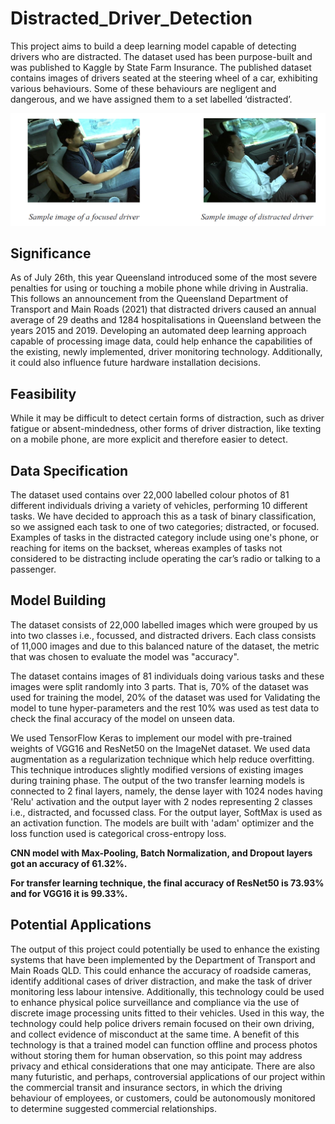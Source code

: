 # Distracted_Driver_Detection

This project aims to build a deep learning model capable of detecting drivers who are distracted. The dataset used has been purpose-built and was published to Kaggle by State Farm Insurance. The published dataset contains images of drivers seated at the steering wheel of a car, exhibiting various behaviours. Some of these behaviours are negligent and dangerous, and we have assigned them to a set labelled ‘distracted’.

![Samples](Sample_image.png)


## Significance
As of July 26th, this year Queensland introduced some of the most severe penalties for using
or touching a mobile phone while driving in Australia. This follows an announcement from the
Queensland Department of Transport and Main Roads (2021) that distracted drivers caused an annual
average of 29 deaths and 1284 hospitalisations in Queensland between the years 2015 and 2019.
Developing an automated deep learning approach capable of processing image data, could help
enhance the capabilities of the existing, newly implemented, driver monitoring technology.
Additionally, it could also influence future hardware installation decisions. 

## Feasibility
While it may be difficult to detect certain forms of distraction, such as driver fatigue or
absent-mindedness, other forms of driver distraction, like texting on a mobile phone, are more explicit
and therefore easier to detect.


## Data Specification
The dataset used contains over 22,000 labelled colour photos of 81 different individuals
driving a variety of vehicles, performing 10 different tasks. We have decided to approach this as a task
of binary classification, so we assigned each task to one of two categories; distracted, or focused.
Examples of tasks in the distracted category include using one's phone, or reaching for items on the
backset, whereas examples of tasks not considered to be distracting include operating the car’s radio
or talking to a passenger.

## Model Building
The dataset consists of 22,000 labelled images which were grouped by us into two classes
i.e., focussed, and distracted drivers. Each class consists of 11,000 images
and due to this balanced nature of the dataset, the metric that was chosen to
evaluate the model was "accuracy". 

The dataset contains images of 81 individuals doing various tasks and
these images were split randomly into 3 parts. That is, 70% of the dataset was
used for training the model, 20% of the dataset was used for Validating the
model to tune hyper-parameters and the rest 10% was used as test data to check
the final accuracy of the model on unseen data.

We used TensorFlow Keras to implement our model with pre-trained weights of VGG16 and ResNet50 on the
ImageNet dataset. We used data augmentation as a regularization technique which
help reduce overfitting. This technique introduces slightly modified versions
of existing images during training phase. The output of the two transfer
learning models is connected to 2 final layers, namely, the dense layer with
1024 nodes having 'Relu' activation and the output layer with 2 nodes
representing 2 classes i.e., distracted, and focussed class. For the output
layer, SoftMax is used as an activation function. The models are built with
'adam' optimizer and the loss function used is categorical cross-entropy loss. 

**CNN model with Max-Pooling, Batch Normalization, and Dropout layers got an accuracy of 61.32%.**

**For transfer learning technique, the final accuracy of ResNet50 is 73.93% and for VGG16 it is 99.33%.**

## Potential Applications
The output of this project could potentially be used to enhance the existing systems that have
been implemented by the Department of Transport and Main Roads QLD. This could enhance the
accuracy of roadside cameras, identify additional cases of driver distraction, and make the task of
driver monitoring less labour intensive. Additionally, this technology could be used to enhance
physical police surveillance and compliance via the use of discrete image processing units fitted to
their vehicles. Used in this way, the technology could help police drivers remain focused on their own
driving, and collect evidence of misconduct at the same time. A benefit of this technology is that a
trained model can function offline and process photos without storing them for human observation, so
this point may address privacy and ethical considerations that one may anticipate.
There are also many futuristic, and perhaps, controversial applications of our project within
the commercial transit and insurance sectors, in which the driving behaviour of employees, or
customers, could be autonomously monitored to determine suggested commercial relationships.
